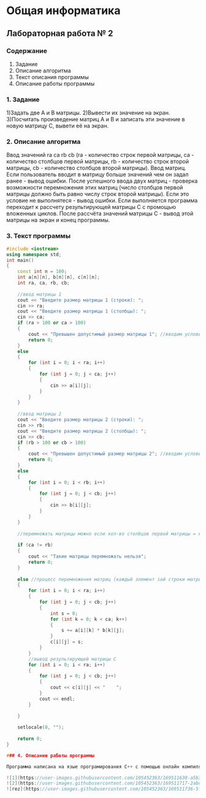 # Общая информатика

## Лабораторная работа № 2

### Содержание

1. Задание
2. Описание алгоритма
3. Текст описания программы
4. Описание работы программы

### 1. Задание

1)Задать две А и B матрицы.
2)Вывести их значение на экран.
3)Посчитать произведение матриц A и B и записать эти значение в новую матрицу С, вывети её на экран.

### 2. Описание алгоритма

Ввод значений ra ca rb cb (ra - количество строк первой матрицы, ca - количество столбцов первой матрицы,
rb - количество строк второй матрицы, cb - количество столбцов второй матрицы). Ввод матриц. Если пользователь вводит в матрицу больше значений чем он задал ранее - вывод ошибки. После успешного ввода двух матриц - проверка возможности перемножения этих матриц (число столбцов первой матрицы должно быть равно числу строк второй матрицы). Если это условие не выполнятеся - вывод ошибки. Если выполняется программа переходит к рассчету результирующей матрицы С с промощью вложенных циклов. После рассчёта значений матрицы С - вывод этой матрицы на экран и конец программы.

### 3. Текст программы

```c++
#include <iostream>
using namespace std;
int main()
{
    const int n = 100;
    int a[n][n], b[n][n], c[n][n];
    int ra, ca, rb, cb;
    
    //ввод матрицы 1
    cout << "Введите размер матрицы 1 (строки): ";
    cin >> ra;
    cout << "Введите размер матрицы 1 (столбцы): ";
    cin >> ca;
    if (ra > 100 or ca > 100) 
    {
        cout << "Превышен допустимый размер матрицы 1"; //вводим условие при которых программа будет выдавать ошибку
        return 0;
    }
    else 
    {
        for (int i = 0; i < ra; i++)
        {
            for (int j = 0; j < ca; j++)
            {
                cin >> a[i][j];
            }
        }
    }
    
    //ввод матрицы 2
    cout << "Введите размер матрицы 2 (строки): ";
    cin >> rb;
    cout << "Введите размер матрицы 2 (столбцы): ";
    cin >> cb;
    if (rb > 100 or cb > 100) 
    {
        cout << "Превышен допустимый размер матрицы 2"; //вводим условие при которых программа будет выдавать ошибку
        return 0;
    }
    else 
    {
        for (int i = 0; i < rb; i++)
        {
            for (int j = 0; j < cb; j++)
            {
                cin >> b[i][j];
            }
        }
    }
    
    //перемножать матрицы можно если кол-во столбцов первой матрицы = кол-ву строк второй матрицы. Также вводим условие при которых программа будет выдавать ошибку
    
    if (ca != rb)
    {
        cout << "Такие матрицы перемножать нельзя";
        return 0;
    }
    
    else //процесс перемножения матриц (каждый элемент iой строки матрицы А на соответствующий жлемент jого столбца матрицы B)
    {
        for (int i = 0; i < ra; i++)
        {
            for (int j = 0; j < cb; j++)
            {
                int s = 0;
                for (int k = 0; k < ca; k++)
                {
                    s += a[i][k] * b[k][j];
                }
                c[i][j] = s;
            }
        }
        //вывод результирующей матрицы C
        for (int i = 0; i < ra; i++)
        {
            for (int j = 0; j < cb; j++)
            {
                cout << c[i][j] << "    ";
            }
            cout << endl;
        }
        
    }
    
    setlocale(0, "");
    
    return 0;
}

### 4. Описание работы программы

Программа написана на язые програмирования C++ с помощью онлайн компилятора OnlineGDB. В прогрмме использовалась библиотека iostream также команда setlocal которая корректо выводит символы Кириллицы. Команды cin и cout отвечают за ввод и вывод соответсвенно. C помощью команды const задаётся максимальный размер задаваемых матриц. Затем задаются размеры столбцов и строк 2х матриц. Если пользователь не нарушил правило умножения матриц, программа переходит к подсчёту 3ей матрицы. После успешного рассчёта программа выводит на экран результирующую матрицу.

![1](https://user-images.githubusercontent.com/105452363/169511630-a5b7a8ea-7584-419b-a407-1523b89e8471.png)
![2](https://user-images.githubusercontent.com/105452363/169511717-2abc7c1d-fb23-4873-a827-5574968704e4.png)
![rez](https://user-images.githubusercontent.com/105452363/169511736-5fafd74d-f553-4e1d-8626-b37c480607cb.png)

